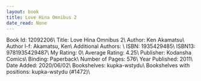 ```yaml
---
layout: book
title: Love Hina Omnibus 2
date_read: None
---
```


Book Id: 12092206\ 
Title: Love Hina Omnibus 2\ 
Author: Ken Akamatsu\ 
Author l-f: Akamatsu, Ken\ 
Additional Authors: \ 
ISBN: 1935429485\ 
ISBN13: 9781935429487\ 
My Rating: 0\ 
Average Rating: 4.25\ 
Publisher: Kodansha Comics\ 
Binding: Paperback\ 
Number of Pages: 576\ 
Year Published: 2011\ 
Date Added: 2020/06/02\ 
Bookshelves: kupka-wstydu\ 
Bookshelves with positions: kupka-wstydu (#1472)\ 


